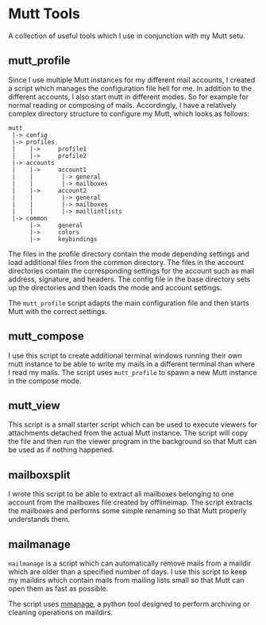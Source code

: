 # Mutt Tools

A collection of useful tools which I use in conjunction with my Mutt setu.

## mutt_profile

Since I use multiple Mutt instances for my different mail accounts, I created
a script which manages the configuration file hell for me. In addition to the
different accounts, I also start mutt in different modes. So for example for
normal reading or composing of mails. Accordingly, I have a relatively complex
directory structure to configure my Mutt, which looks as follows:

    mutt
     |-> config
     |-> profiles
     |    |->     profile1
     |    |->     profile2
     |-> accounts
     |    |->     account1
     |    |        |-> general
     |    |        |-> mailboxes
     |    |->     account2
     |    |        |-> general
     |    |        |-> mailboxes
     |    |        |-> maillintlists
     |-> common
          |->     general
          |->     colors
          |->     keybindings

The files in the profile directory contain the mode depending settings and load
additional files from the common directory. The files in the account
directories contain the corresponding settings for the account such as mail
address, signature, and headers. The config file in the base directory sets up the
directories and then loads the mode and account settings.

The `mutt_profile` script adapts the main configuration file and then starts
Mutt with the correct settings.


## mutt_compose

I use this script to create additional terminal windows running their own mutt instance
to be able to write my mails in a different terminal than where I read my mails. The
script uses `mutt_profile` to spawn a new Mutt instance in the compose mode.


## mutt_view

This script is a small starter script which can be used to execute viewers for attachments
detached from the actual Mutt instance. The script will copy the file and then run the viewer
program in the background so that Mutt can be used as if nothing happened.


## mailboxsplit

I wrote this script to be able to extract all mailboxes belonging to one account from the
mailboxes file created by offlineimap. The script extracts the mailboxes and performs some
simple renaming so that Mutt properly understands them.


## mailmanage

`mailmanage` is a script which can automatically remove mails from a maildir which are older
than a specified number of days. I use this script to keep my maildirs which contain mails from
mailing lists small so that Mutt can open them as fast as possible.

The script uses [mmanage](https://github.com/l3nkz/mail-tools "mail-tools"), a python tool designed
to perform archiving or cleaning operations on maildirs.
